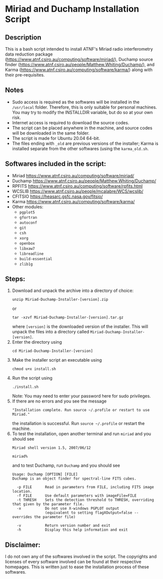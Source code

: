 # Miriad and Duchamp Installation Script

## Description
This is a bash script intended to install ATNF's Miriad radio interferometry data reduction package (https://www.atnf.csiro.au/computing/software/miriad/), Duchamp source finder (https://www.atnf.csiro.au/people/Matthew.Whiting/Duchamp/), and Karma (https://www.atnf.csiro.au/computing/software/karma/) along with their pre-requisites.  

## Notes
* Sudo access is required as the softwares will be installed in the `/usr/local` folder. Therefore, this is only suitable for personal machines. You may try to modify the INSTALLDIR variable, but do so at your own risk.
* Internet access is required to download the source codes. 
* The script can be placed anywhere in the machine, and source codes will be downloaded in the same folder. 
* The script is made for Ubuntu 20.04 64-bit. 
* The files ending with `_old` are previous versions of the installer; Karma is installed separate from the other softwares (using the `karma_old.sh`. 

## Softwares included in the script:
* Miriad https://www.atnf.csiro.au/computing/software/miriad/
* Duchamp https://www.atnf.csiro.au/people/Matthew.Whiting/Duchamp/
* RPFITS https://www.atnf.csiro.au/computing/software/rpfits.html
* WCSLIB https://www.atnf.csiro.au/people/mcalabre/WCS/wcslib/
* CFITSIO https://heasarc.gsfc.nasa.gov/fitsio/
* Karma https://www.atnf.csiro.au/computing/software/karma/
* Other modules: 
  * `pgplot5`
  * `gfortran`
  * `autoconf`
  * `git`
  * `csh`
  * `xorg`
  * `openbox`
  * `libxaw7`
  * `libreadline`
  * `build-essential`
  * `zlib1g`

## Steps:
1. Download and unpack the archive into a directory of choice: 
   ```
   unzip Miriad-Duchamp-Installer-[version].zip
   ```
   or 
   ```
   tar -xzvf Miriad-Duchamp-Installer-[version].tar.gz
   ```
   where `[version]` is the downloaded version of the installer. This will unpack the files into a directory called `Miriad-Duchamp-Installer-[version]`.
2. Enter the directory using
   ```
   cd Miriad-Duchamp-Installer-[version]
   ```
3. Make the installer script an executable using
   ```
   chmod u+x install.sh
   ```
4. Run the script using
   ```
   ./install.sh
   ```
   Note: You may need to enter your password here for sudo privileges.
5. If there are no errors and you see the message 
   ``` 
   "Installation complete. Run source ~/.profile or restart to use Miriad."
   ```
   the installation is successful. Run `source ~/.profile` or restart the machine. 
6. To test the installation, open another terminal and run `miriad` and you should see 
   ```
   Miriad shell version 1.5, 2007/06/12

   miriad%
   ```
   and to test Duchamp, run `Duchamp` and you should see
   ```
   Usage: Duchamp [OPTION] [FILE]
   Duchamp is an object finder for spectral-line FITS cubes.

     -p FILE      Read in parameters from FILE, including FITS image location.
     -f FILE      Use default parameters with imageFile=FILE
     -t THRESH    Sets the detection threshold to THRESH, overriding that given by the parameter file.
     -x           Do not use X-windows PGPLOT output
                  (equivalent to setting flagXOutput=false -- overrides the parameter file)

     -v           Return version number and exit
     -h           Display this help information and exit
   ```

## Disclaimer:
I do not own any of the softwares involved in the script. The copyrights and licenses of every software involved can be found at their respective homepages. This is written just to ease the installation process of these softwares.
